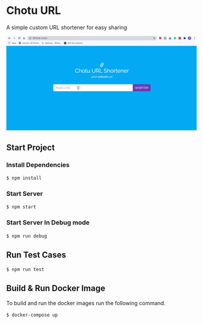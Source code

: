 # Chotu URL
A simple custom URL shortener for easy sharing

![Demo](./demo.gif)

## Start Project

### Install Dependencies
```bash
$ npm install
```
### Start Server
```bash
$ npm start
```

### Start Server In Debug mode
```bash
$ npm run debug
```

## Run Test Cases
```bash
$ npm run test
```

## Build & Run Docker Image
To build and run the docker images run the following command.
```bash
$ docker-compose up
```